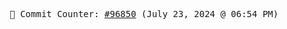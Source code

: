 <p align="center">
    <samp>
        📮 Commit Counter: <a href="https://github.com/Javascript-void0/Javascript-void0/commits/main">#96850</a> (July 23, 2024 @ 06:54 PM)
    </samp>
</p>